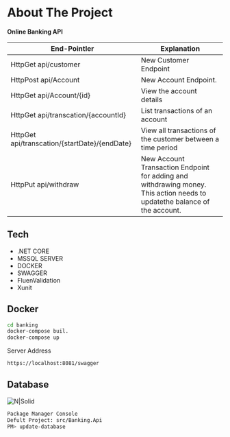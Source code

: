# About The Project

**Online Banking API**

| End-Pointler | Explanation |
| ------ | ------ |
| HttpGet api/customer | New Customer Endpoint |
| HttpPost api/Account | New Account Endpoint. |
| HttpGet api/Account/{id} | View the account details |
| HttpGet api/transcation/{accountId} | List transactions of an account |
| HttpGet api/transcation/{startDate}/{endDate} |  View all transactions of the customer between a time period |
| HttpPut api/withdraw |  New Account Transaction Endpoint for adding and withdrawing money. This action needs to updatethe balance of the account. |

## Tech

- .NET CORE
- MSSQL SERVER
- DOCKER
- SWAGGER
- FluenValidation
- Xunit

## Docker



```sh
cd banking
docker-compose buil.
docker-compose up
```

Server Address

```sh
https://localhost:8081/swagger
```

## Database

![N|Solid](https://i.ibb.co/3fMGRVD/bankingschema.png)


```sh
Package Manager Console
Defult Project: src/Banking.Api
PM> update-database
```




